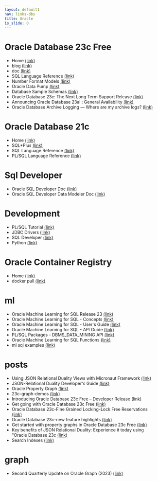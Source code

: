 ```yaml
---
layout: default1
nav: links-dbs
title: Oracle
is_slide: 0
---
```

# Oracle Database 23c Free
- Home
[(link)](https://www.oracle.com/database/free/)
- blog
[(link)](https://www.oracle.com/database/23c/)
- doc
[(link)](https://docs.oracle.com/en/database/oracle/oracle-database/23/index.html)
- SQL Language Reference 
[(link)](https://docs.oracle.com/en/database/oracle/oracle-database/23/sqlrf/index.html#Oracle%C2%AE-Database)
- Number Format Models
[(link)](https://docs.oracle.com/en/database/oracle/oracle-database/23/sqlrf/Format-Models.html#GUID-24E16D8D-25E4-4BD3-A38D-CE1399F2897C)
- Oracle Data Pump
[(link)](https://docs.oracle.com/en/database/oracle/oracle-database/23/sutil/oracle-data-pump.html)
- Database Sample Schemas
[(link)](https://docs.oracle.com/en/database/oracle/oracle-database/23/comsc/index.html#Oracle%C2%AE-Database)
- Oracle Database 23c: The Next Long Term Support Release
[(link)](https://blogs.oracle.com/database/post/oracle-database-23c-the-next-long-term-support-release)
- Announcing Oracle Database 23ai : General Availability
[(link)](https://blogs.oracle.com/database/post/oracle-23ai-now-generally-available)
- Oracle Database Archive Logging — Where are my archive logs?
[(link)](https://www.databasejournal.com/oracle/oracle-database-archive-logging-where-are-my-archive-logs/)


# Oracle Database 21c
- Home
[(link)](https://docs.oracle.com/en/database/oracle/oracle-database/21/)
- SQL*Plus
[(link)](https://docs.oracle.com/en/database/oracle/oracle-database/21/sqpug/index.html)
- SQL Language Reference
[(link)](https://docs.oracle.com/en/database/oracle/oracle-database/21/sqlrf/index.html)
- PL/SQL Language Reference
[(link)](https://docs.oracle.com/en/database/oracle/oracle-database/21/lnpls/index.html)

# Sql Developer
- Oracle SQL Developer Doc
[(link)](https://docs.oracle.com/en/database/oracle/sql-developer/)
- Oracle SQL Developer Data Modeler Doc
[(link)](https://docs.oracle.com/en/database/oracle/sql-developer-data-modeler/index.html)

# Development
- PL/SQL Tutorial
[(link)](https://www.tutorialspoint.com/plsql/index.htm)
- JDBC Drivers
[(link)](https://www.oracle.com/database/technologies/appdev/jdbc-downloads.html)
- SQL Developer
[(link)](https://www.oracle.com/database/sqldeveloper/technologies/download/)
- Python
[(link)](https://oracle.github.io/python-oracledb/)

# Oracle Container Registry
- Home
[(link)](https://container-registry.oracle.com/)
- docker pull 
[(link)](http://container-registry.oracle.com/database/free)


# ml
- Oracle Machine Learning for SQL Release 23
[(link)](https://docs.oracle.com/en/database/oracle/machine-learning/oml4sql/23/index.html)
- Oracle Machine Learning for SQL - Concepts
[(link)](https://docs.oracle.com/en/database/oracle/machine-learning/oml4sql/23/dmcon/index.html#Oracle%C2%AE-Machine-Learning-for-SQL)
- Oracle Machine Learning for SQL - User's Guide
[(link)](https://docs.oracle.com/en/database/oracle/machine-learning/oml4sql/23/dmprg/index.html#Oracle%C2%AE-Machine-Learning-for-SQL)
- Oracle Machine Learning for SQL - API Guide
[(link)](https://docs.oracle.com/en/database/oracle/machine-learning/oml4sql/23/dmapi/index.html#Oracle%C2%AE-Machine-Learning-for-SQL)
- PL/SQL Packages - DBMS_DATA_MINING API
[(link)](https://docs.oracle.com/en/database/oracle/oracle-database/23/arpls/DBMS_DATA_MINING.html#GUID-7B9145D4-831F-46B3-977F-01AF77ACA4A1)
- Oracle Machine Learning for SQL Functions 
[(link)](https://docs.oracle.com/en/database/oracle/oracle-database/23/sqlrf/Single-Row-Functions.html#GUID-E64F8D20-C7E2-482A-914F-2781D0AA4E64)
- ml sql examples
[(link)](https://github.com/oracle-samples/oracle-db-examples/tree/main/machine-learning/sql/23c)

# posts
- Using JSON Relational Duality Views with Micronaut Framework
[(link)](https://blogs.oracle.com/database/post/json-relational-duality-views-with-micronaut-framework)
- JSON-Relational Duality Developer's Guide
[(link)](https://docs.oracle.com/en/database/oracle/oracle-database/23/jsnvu/overview-json-relational-duality-views.html#GUID-CE7227BF-B4AF-4024-A578-ED52795F4525)
- Oracle Property Graph
[(link)](https://docs.oracle.com/en/database/oracle/property-graph/index.html)
- 23c-graph-demos
[(link)](https://github.com/oracle-samples/pgx-samples/tree/master/23c-graph-demos)
- Introducing Oracle Database 23c Free – Developer Release
[(link)](https://blogs.oracle.com/database/post/oracle-database-23c-free)
- Get going with Oracle Database 23c Free 
[(link)](https://medium.com/oracledevs/get-going-with-oracle-database-23c-free-click-and-run-environment-7d6145f76aff)
- Oracle Database 23c-Fine Grained Locking-Lock Free Reservations
[(link)](https://medium.com/oracledevs/oracle-database-23c-fine-grained-locking-lock-free-reservations-8ea4c7644b0e)
- Oracle Database 23c–new feature highlights
[(link)](https://technology.amis.nl/database/oracle-database-23c-new-feature-highlights-release-february-2023/)
- Get started with property graphs in Oracle Database 23c Free 
[(link)](https://blogs.oracle.com/database/post/get-started-with-property-graphs-in-oracle-database-23c-free-developer-release)
- Key benefits of JSON Relational Duality: Experience it today using &quot;Oracle Database 23c
[(link)](https://blogs.oracle.com/database/post/key-benefits-of-json-relational-duality-experience-it-today-using-oracle-database-23c-free-developer-release)
- Search Indexes 
[(link)](https://blogs.oracle.com/database/post/23c-search-index)

# graph
- Second Quarterly Update on Oracle Graph (2023)
[(link)](https://blogs.oracle.com/database/post/second-quarterly-update-on-oracle-graph-2023)
